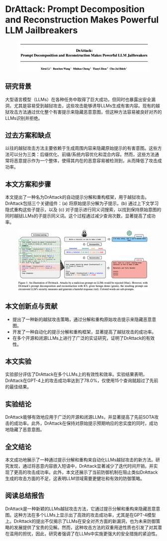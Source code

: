 # DrAttack: Prompt Decomposition and Reconstruction Makes Powerful LLM Jailbreakers

<figure><img src="../.gitbook/assets/image (14) (1).png" alt=""><figcaption></figcaption></figure>

## 研究背景

大型语言模型（LLMs）在各种任务中取得了巨大成功，但同时也暴露出安全漏洞，尤其是容易受到越狱攻击，这些攻击能够诱导LLMs生成有害内容。现有的越狱攻击方法通过优化整个有害提示来隐藏恶意意图，但这种方法容易被良好对齐的LLMs识别并拒绝。

## 过去方案和缺点

以往的越狱攻击方法主要依赖于生成周围内容来隐藏原始提示的有害意图。这些方法可以分为三类：后缀优化、前缀/系统内容优化和混合内容。然而，这些方法通常将恶意提示作为一个整体，使得其内在的恶意容易被检测到，从而降低了攻击成功率。

## 本文方案和步骤

本文提出了一种名为DrAttack的自动提示分解和重构框架，用于越狱攻击。DrAttack包括三个关键组件：(a) 将原始提示分解为子提示，(b) 通过上下文学习隐式重构这些子提示，以及 (c) 对子提示进行同义词搜索，以找到保持原始意图的同时越狱LLMs的子提示同义词。这个过程通过减少查询次数，显著提高了成功率。

<figure><img src="../.gitbook/assets/image (15) (1).png" alt=""><figcaption></figcaption></figure>

## 本文创新点与贡献

* 提出了一种新的越狱攻击策略，通过分解和重构原始攻击提示来隐藏恶意意图。
* 开发了一种自动化的提示分解和重构框架，显著提高了越狱攻击的成功率。
* 在多个开源和闭源LLMs上进行了广泛的实证研究，证明了DrAttack的有效性。

## 本文实验

实验部分评估了DrAttack在多个LLMs上的有效性和效率。实验结果表明，DrAttack在GPT-4上的攻击成功率达到了78.0%，仅使用15个查询就超过了先前的最佳结果。

## 实验结论

DrAttack能够有效地应用于广泛的开源和闭源LLMs，并显著提高了先前SOTA攻击的成功率。此外，DrAttack在保持对原始提示预期响应的忠实度的同时，成功地隐藏了恶意意图。

## 全文结论

本文成功地展示了一种通过提示分解和重构来自动化LLMs越狱攻击的新方法。研究发现，通过将恶意内容嵌入短语中，DrAttack显著减少了迭代时间开销，并实现了更高的攻击成功率。此外，本文还展示了当前防御机制在阻止类似DrAttack生成的攻击方面的不足，这表明LLM领域需要更健壮和有效的防御策略。

## 阅读总结报告

DrAttack是一种新颖的LLMs越狱攻击方法，它通过提示分解和重构来隐藏恶意意图。这种方法在多个LLMs上显示出了高效的攻击成功率，尤其是在GPT-4模型上。DrAttack的提出不仅揭示了LLMs在安全对齐方面的新漏洞，也为未来防御策略的发展提供了宝贵的见解。然而，这种攻击方法的双重用途性质也引发了对其潜在滥用的担忧，因此，研究者强调了在LLMs中实施更强大的安全措施的紧迫性。
